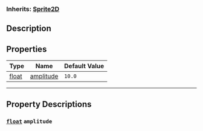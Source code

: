 ### **Inherits:** [Sprite2D](https://docs.godotengine.org/en/stable/classes/class_sprite2d.html)
## Description
## Properties
|Type|Name|Default Value|
|-|-|-|
|[float](https://docs.godotengine.org/en/stable/classes/class_float.html) | [amplitude](#float-amplitude) |`10.0`|
---
## Property Descriptions
### [`float`](https://docs.godotengine.org/en/stable/classes/class_float.html) `amplitude`

